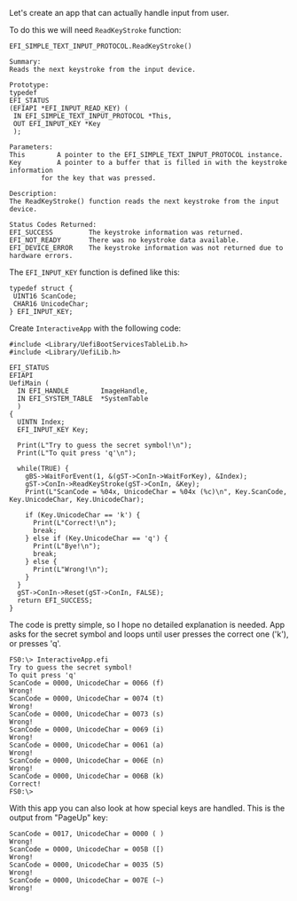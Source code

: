 
Let's create an app that can actually handle input from user.

To do this we will need `ReadKeyStroke` function:
```
EFI_SIMPLE_TEXT_INPUT_PROTOCOL.ReadKeyStroke()

Summary:
Reads the next keystroke from the input device.

Prototype:
typedef
EFI_STATUS
(EFIAPI *EFI_INPUT_READ_KEY) (
 IN EFI_SIMPLE_TEXT_INPUT_PROTOCOL *This,
 OUT EFI_INPUT_KEY *Key
 );

Parameters:
This 		A pointer to the EFI_SIMPLE_TEXT_INPUT_PROTOCOL instance.
Key 		A pointer to a buffer that is filled in with the keystroke information
		for the key that was pressed.

Description:
The ReadKeyStroke() function reads the next keystroke from the input device.

Status Codes Returned:
EFI_SUCCESS 		The keystroke information was returned.
EFI_NOT_READY 		There was no keystroke data available.
EFI_DEVICE_ERROR 	The keystroke information was not returned due to hardware errors.
```

The `EFI_INPUT_KEY` function is defined like this:
```
typedef struct {
 UINT16 ScanCode;
 CHAR16 UnicodeChar;
} EFI_INPUT_KEY;
```


Create `InteractiveApp` with the following code:
```
#include <Library/UefiBootServicesTableLib.h>
#include <Library/UefiLib.h>

EFI_STATUS
EFIAPI
UefiMain (
  IN EFI_HANDLE        ImageHandle,
  IN EFI_SYSTEM_TABLE  *SystemTable
  )
{
  UINTN Index;
  EFI_INPUT_KEY Key;

  Print(L"Try to guess the secret symbol!\n");
  Print(L"To quit press 'q'\n");

  while(TRUE) {
    gBS->WaitForEvent(1, &(gST->ConIn->WaitForKey), &Index);
    gST->ConIn->ReadKeyStroke(gST->ConIn, &Key);
    Print(L"ScanCode = %04x, UnicodeChar = %04x (%c)\n", Key.ScanCode, Key.UnicodeChar, Key.UnicodeChar);

    if (Key.UnicodeChar == 'k') {
      Print(L"Correct!\n");
      break;
    } else if (Key.UnicodeChar == 'q') {
      Print(L"Bye!\n");
      break;
    } else {
      Print(L"Wrong!\n");
    }
  }
  gST->ConIn->Reset(gST->ConIn, FALSE);
  return EFI_SUCCESS;
}
```

The code is pretty simple, so I hope no detailed explanation is needed.
App asks for the secret symbol and loops until user presses the correct one ('k'), or presses 'q'.

```
FS0:\> InteractiveApp.efi
Try to guess the secret symbol!
To quit press 'q'
ScanCode = 0000, UnicodeChar = 0066 (f)
Wrong!
ScanCode = 0000, UnicodeChar = 0074 (t)
Wrong!
ScanCode = 0000, UnicodeChar = 0073 (s)
Wrong!
ScanCode = 0000, UnicodeChar = 0069 (i)
Wrong!
ScanCode = 0000, UnicodeChar = 0061 (a)
Wrong!
ScanCode = 0000, UnicodeChar = 006E (n)
Wrong!
ScanCode = 0000, UnicodeChar = 006B (k)
Correct!
FS0:\>
```

With this app you can also look at how special keys are handled.
This is the output from "PageUp" key:
```
ScanCode = 0017, UnicodeChar = 0000 ( )
Wrong!
ScanCode = 0000, UnicodeChar = 005B ([)
Wrong!
ScanCode = 0000, UnicodeChar = 0035 (5)
Wrong!
ScanCode = 0000, UnicodeChar = 007E (~)
Wrong!
```


